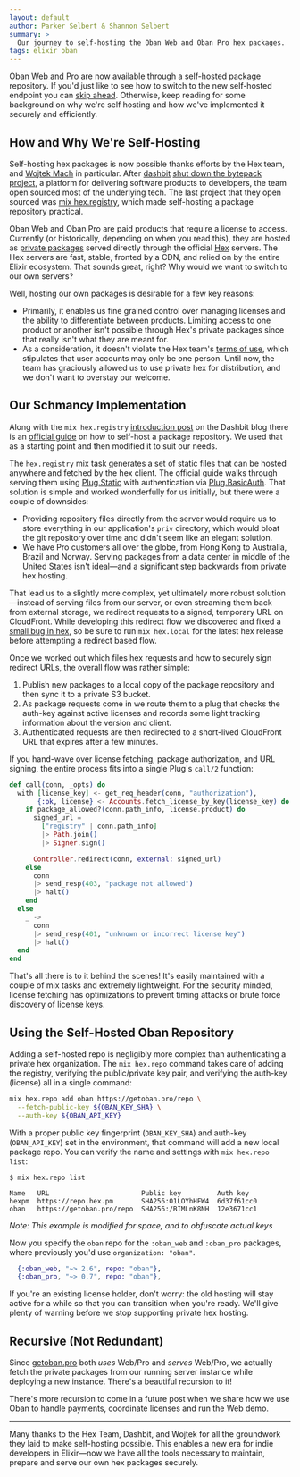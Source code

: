 ```yaml
---
layout: default
author: Parker Selbert & Shannon Selbert
summary: >
  Our journey to self-hosting the Oban Web and Oban Pro hex packages.
tags: elixir oban
---
```


Oban [Web and Pro][gpro] are now available through a self-hosted package
repository. If you'd just like to see how to switch to the new self-hosted
endpoint you can [skip ahead](#using-the-self-hosted-oban-repository).
Otherwise, keep reading for some background on why we're self hosting and how
we've implemented it securely and efficiently.

## How and Why We're Self-Hosting

Self-hosting hex packages is now possible thanks efforts by the Hex team, and
[Wojtek Mach][twit] in particular. After [dashbit][dash] [shut down the
bytepack project][byte], a platform for delivering software products to
developers, the team open sourced most of the underlying tech. The last project
that they open sourced was [mix hex.registry][here], which made self-hosting a
package repository practical.

Oban Web and Oban Pro are paid products that require a license to access.
Currently (or historically, depending on when you read this), they are hosted as
[private packages][priv] served directly through the official [Hex][hexp]
servers. The Hex servers are fast, stable, fronted by a CDN, and relied on by
the entire Elixir ecosystem. That sounds great, right? Why would we want to
switch to our own servers?

Well, hosting our own packages is desirable for a few key reasons:

* Primarily, it enables us fine grained control over managing licenses and the
  ability to differentiate between products. Limiting access to one product or
  another isn't possible through Hex's private packages since that really isn't
  what they are meant for.
* As a consideration, it doesn't violate the Hex team's [terms of use][term],
  which stipulates that user accounts may only be one person. Until now, the
  team has graciously allowed us to use private hex for distribution, and we
  don't want to overstay our welcome.

## Our Schmancy Implementation

Along with the `mix hex.registry` [introduction post][here] on the Dashbit blog
there is an [official guide][self] on how to self-host a package repository. We
used that as a starting point and then modified it to suit our needs.

The `hex.registry` mix task generates a set of static files that can be hosted
anywhere and fetched by the hex client. The official guide walks through serving
them using [Plug.Static][stat] with authentication via [Plug.BasicAuth][basi].
That solution is simple and worked wonderfully for us initially, but there were
a couple of downsides:

* Providing repository files directly from the server would require us to store
  everything in our application's `priv` directory, which would bloat the git
  repository over time and didn't seem like an elegant solution.
* We have Pro customers all over the globe, from Hong Kong to Australia, Brazil
  and Norway. Serving packages from a data center in middle of the United States
  isn't ideal—and a significant step backwards from private hex hosting.

That lead us to a slightly more complex, yet ultimately more robust
solution—instead of serving files from our server, or even streaming them back
from external storage, we redirect requests to a signed, temporary URL on
CloudFront.  While developing this redirect flow we discovered and fixed a
[small bug in hex][hexb], so be sure to run `mix hex.local` for the latest
hex release before attempting a redirect based flow.

Once we worked out which files hex requests and how to securely sign redirect
URLs, the overall flow was rather simple:

1. Publish new packages to a local copy of the package repository and then sync
   it to a private S3 bucket.
2. As package requests come in we route them to a plug that checks the auth-key
   against active licenses and records some light tracking information about the
   version and client.
3. Authenticated requests are then redirected to a short-lived CloudFront URL
   that expires after a few minutes.

If you hand-wave over license fetching, package authorization, and URL signing,
the entire process fits into a single Plug's `call/2` function:

```elixir
def call(conn, _opts) do
  with [license_key] <- get_req_header(conn, "authorization"),
       {:ok, license} <- Accounts.fetch_license_by_key(license_key) do
    if package_allowed?(conn.path_info, license.product) do
      signed_url =
        ["registry" | conn.path_info]
        |> Path.join()
        |> Signer.sign()

      Controller.redirect(conn, external: signed_url)
    else
      conn
      |> send_resp(403, "package not allowed")
      |> halt()
    end
  else
    _ ->
      conn
      |> send_resp(401, "unknown or incorrect license key")
      |> halt()
  end
end
```

That's all there is to it behind the scenes! It's easily maintained with a
couple of mix tasks and extremely lightweight. For the security minded, license
fetching has optimizations to prevent timing attacks or brute force discovery of
license keys.

## Using the Self-Hosted Oban Repository

Adding a self-hosted repo is negligibly more complex than authenticating a
private hex organization. The `mix hex.repo` command takes care of adding the
registry, verifying the public/private key pair, and verifying the auth-key
(license) all in a single command:

```bash
mix hex.repo add oban https://getoban.pro/repo \
  --fetch-public-key ${OBAN_KEY_SHA} \
  --auth-key ${OBAN_API_KEY}
```

With a proper public key fingerprint (`OBAN_KEY_SHA`) and auth-key
(`OBAN_API_KEY`) set in the environment, that command will add a new local
package repo. You can verify the name and settings with `mix hex.repo list`:


```
$ mix hex.repo list

Name   URL                       Public key         Auth key
hexpm  https://repo.hex.pm       SHA256:O1LOYhHFW4  6d37f61cc0
oban   https://getoban.pro/repo  SHA256:/BIMLnK8NH  12e3671cc1
```

_Note: This example is modified for space, and to obfuscate actual keys_

Now you specify the `oban` repo for the `:oban_web` and `:oban_pro` packages,
where previously you'd use `organization: "oban"`.

```elixir
  {:oban_web, "~> 2.6", repo: "oban"},
  {:oban_pro, "~> 0.7", repo: "oban"},
```

If you're an existing license holder, don't worry: the old hosting will stay
active for a while so that you can transition when you're ready. We'll give
plenty of warning before we stop supporting private hex hosting.

## Recursive (Not Redundant)

Since [getoban.pro][gpro] both _uses_ Web/Pro and _serves_ Web/Pro, we actually
fetch the private packages from our running server instance while deploying a
new instance. There's a beautiful recursion to it!

There's more recursion to come in a future post when we share how we use Oban to
handle payments, coordinate licenses and run the Web demo.

---

Many thanks to the Hex Team, Dashbit, and Wojtek for all the groundwork they
laid to make self-hosting possible. This enables a new era for indie developers
in Elixir—now we have all the tools necessary to maintain, prepare and serve our
own hex packages securely.

[twit]: https://twitter.com/wojtekmach
[dash]: https://dashbit.co/
[byte]: https://github.com/dashbitco/bytepack_archive
[here]: https://dashbit.co/blog/mix-hex-registry-build
[self]: https://hex.pm/docs/self_hosting
[priv]: https://hex.pm/docs/private
[hexp]: https://hex.pm/
[term]: https://hex.pm/policies/termsofservice
[gpro]: https://getoban.pro/
[stat]: https://hexdocs.pm/plug/Plug.Static.html#content
[basi]: https://hexdocs.pm/plug/Plug.BasicAuth.html#content
[hexb]: https://github.com/hexpm/hex/pull/874
